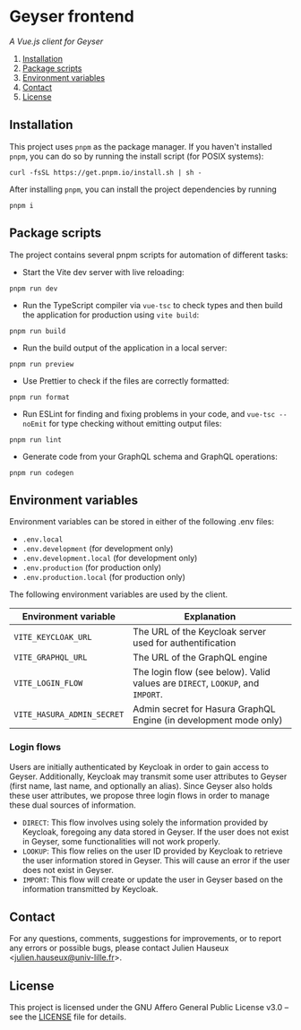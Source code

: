 # Geyser frontend

_A Vue.js client for Geyser_

1. [Installation](#installation)
2. [Package scripts](#package-scripts)
3. [Environment variables](#environment-variables)
4. [Contact](#contact)
5. [License](#license)

## Installation

This project uses `pnpm` as the package manager. If you haven't installed `pnpm`, you can do so by running the install
script (for POSIX systems):

```shell
curl -fsSL https://get.pnpm.io/install.sh | sh -
```

After installing `pnpm`, you can install the project dependencies by running

```shell
pnpm i
```

## Package scripts

The project contains several pnpm scripts for automation of different tasks:

- Start the Vite dev server with live reloading:

```shell
pnpm run dev
```

- Run the TypeScript compiler via `vue-tsc` to check types and then build the application for production
  using `vite build`:

```shell
pnpm run build
```

- Run the build output of the application in a local server:

```shell
pnpm run preview
```

- Use Prettier to check if the files are correctly formatted:

```shell
pnpm run format
```

- Run ESLint for finding and fixing problems in your code, and `vue-tsc --noEmit` for type checking
  without emitting output files:

```shell
pnpm run lint
```

- Generate code from your GraphQL schema and GraphQL operations:

```shell
pnpm run codegen
```

## Environment variables

Environment variables can be stored in either of the following .env files:

- `.env.local`
- `.env.development` (for development only)
- `.env.development.local` (for development only)
- `.env.production` (for production only)
- `.env.production.local` (for production only)

The following environment variables are used by the client.

| Environment variable       | Explanation                                                                    |
| -------------------------- | ------------------------------------------------------------------------------ |
| `VITE_KEYCLOAK_URL`        | The URL of the Keycloak server used for authentification                       |
| `VITE_GRAPHQL_URL`         | The URL of the GraphQL engine                                                  |
| `VITE_LOGIN_FLOW`          | The login flow (see below). Valid values are `DIRECT`, `LOOKUP`, and `IMPORT`. |
| `VITE_HASURA_ADMIN_SECRET` | Admin secret for Hasura GraphQL Engine (in development mode only)              |

### Login flows

Users are initially authenticated by Keycloak in order to gain access to Geyser. Additionally, Keycloak may transmit
some user attributes to Geyser (first name, last name, and optionally an alias). Since Geyser also holds these user
attributes, we propose three login flows in order to manage these dual sources of information.

- `DIRECT`: This flow involves using solely the information provided by Keycloak, foregoing any data stored in Geyser.
  If the user does not exist in Geyser, some functionalities will not work properly.
- `LOOKUP`: This flow relies on the user ID provided by Keycloak to retrieve the user information stored in Geyser. This
  will cause an error if the user does not exist in Geyser.
- `IMPORT`: This flow will create or update the user in Geyser based on the information transmitted by Keycloak.

## Contact

For any questions, comments, suggestions for improvements, or to report any errors or possible bugs, please contact
Julien Hauseux <[julien.hauseux@univ-lille.fr](mailto:julien.hauseux@univ-lille.fr)>.

## License

This project is licensed under the GNU Affero General Public License v3.0 &ndash; see the [LICENSE](LICENSE) file for
details.
